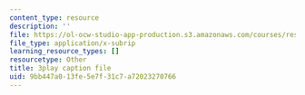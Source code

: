 ```yaml
---
content_type: resource
description: ''
file: https://ol-ocw-studio-app-production.s3.amazonaws.com/courses/res-ll-005-mathematics-of-big-data-and-machine-learning-january-iap-2020/9bb447a013fe5e7f31c7a72023270766_hMUpevQzNzY.srt
file_type: application/x-subrip
learning_resource_types: []
resourcetype: Other
title: 3play caption file
uid: 9bb447a0-13fe-5e7f-31c7-a72023270766
---
```

